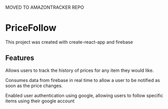 MOVED TO AMAZONTRACKER REPO


# PriceFollow

This project was created with create-react-app and firebase

## Features

Allows users to track the history of prices for any item they would like.

Consumes data from firebase in real time to allow a user to be notified as soon as the price changes.

Enabled user authentication using google, allowing users to follow specific items using their google account
